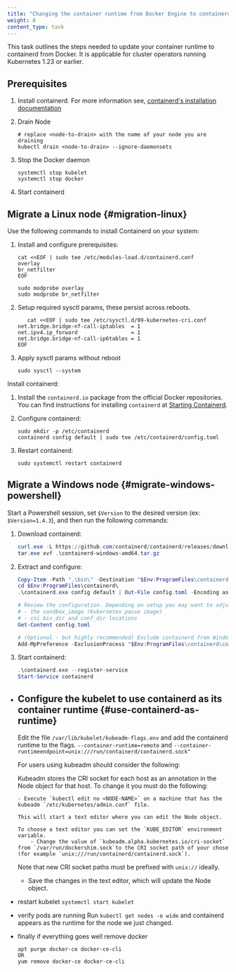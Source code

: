 ```yaml
---
title: "Changing the container runtime from Docker Engine to containerd"
weight: 8
content_type: task 
---
```

This task outlines the steps needed to update your container runtime to containerd from Docker. It is applicable for cluster operators running Kubernetes 1.23 or earlier. 

## Prerequisites 
1. Install containerd. For more information see, [containerd's installation documentation](https://containerd.io/docs/getting-started/)


2. Drain Node 
   ```
   # replace <node-to-drain> with the name of your node you are draining
   kubectl drain <node-to-drain> --ignore-daemonsets
   ```
3. Stop the Docker daemon
   ```
   systemctl stop kubelet
   systemctl stop docker
   ```

2.  Start containerd 

## Migrate a Linux node {#migration-linux}
Use the following commands to install Containerd on your system:

1. Install and configure prerequisites:

   ```shell
   cat <<EOF | sudo tee /etc/modules-load.d/containerd.conf
   overlay
   br_netfilter
   EOF
   ```
   ```shell
   sudo modprobe overlay
   sudo modprobe br_netfilter
   ```
2. Setup required sysctl params, these persist across reboots.
   ```shell
      cat <<EOF | sudo tee /etc/sysctl.d/99-kubernetes-cri.conf
   net.bridge.bridge-nf-call-iptables  = 1
   net.ipv4.ip_forward                 = 1
   net.bridge.bridge-nf-call-ip6tables = 1
   EOF
   ```
3. Apply sysctl params without reboot
   ```shell
   sudo sysctl --system
   ```

Install containerd:

1. Install the `containerd.io` package from the official Docker repositories. 
   You can find instructions for installing `containerd` at
   [Starting Containerd](https://containerd.io/docs/getting-started/#starting-containerd).

2. Configure containerd:

   ```shell
   sudo mkdir -p /etc/containerd
   containerd config default | sudo tee /etc/containerd/config.toml
   ```

3. Restart containerd:

   ```shell
   sudo systemctl restart containerd
   ```
## Migrate a Windows node {#migrate-windows-powershell}

Start a Powershell session, set `$Version` to the desired version (ex: `$Version=1.4.3`), 
and then run the following commands:

1. Download containerd:

   ```powershell
   curl.exe -L https://github.com/containerd/containerd/releases/download/v$Version/containerd-$Version-windows-amd64.tar.gz -o containerd-windows-amd64.tar.gz
   tar.exe xvf .\containerd-windows-amd64.tar.gz
   ```

2. Extract and configure:

   ```powershell
   Copy-Item -Path ".\bin\" -Destination "$Env:ProgramFiles\containerd" -Recurse -Force
   cd $Env:ProgramFiles\containerd\
   .\containerd.exe config default | Out-File config.toml -Encoding ascii

   # Review the configuration. Depending on setup you may want to adjust:
   # - the sandbox_image (Kubernetes pause image)
   # - cni bin_dir and conf_dir locations
   Get-Content config.toml

   # (Optional - but highly recommended) Exclude containerd from Windows Defender Scans
   Add-MpPreference -ExclusionProcess "$Env:ProgramFiles\containerd\containerd.exe"
   ```

3. Start containerd:

   ```powershell
   .\containerd.exe --register-service
   Start-Service containerd
   ```
- ## Configure the kubelet to use containerd as its container runtime {#use-containerd-as-runtime}

   Edit the file `/var/lib/kubelet/kubeadm-flags.env` and add the containerd runtime to the flags. `--container-runtime=remote` and `--container-runtimeendpoint=unix:///run/containerd/containerd.sock"`

   For users using kubeadm should consider the following:
   
   Kubeadm stores the CRI socket for each host as an annotation in the Node object for that host.
   To change it you must do the following:
   
      - Execute `kubectl edit no <NODE-NAME>` on a machine that has the kubeadm `/etc/kubernetes/admin.conf` file.
      
      This will start a text editor where you can edit the Node object.
      
      To choose a text editor you can set the `KUBE_EDITOR` environment variable.
          - Change the value of `kubeadm.alpha.kubernetes.io/cri-socket` from `/var/run/dockershim.sock`to the CRI socket path of your chose (for example `unix:///run/containerd/containerd.sock`).
   
   Note that new CRI socket paths must be prefixed with `unix://` ideally.
    - Save the changes in the text editor, which will update the   Node object.
   
      
   

- restart kubelet
`systemctl start kubelet`

- verify pods are running 
Run `kubectl get nodes -o wide` and containerd appears as the runtime for the node we just changed.

- finally if everything goes well remove docker
   ```
   apt purge docker-ce docker-ce-cli
   OR
   yum remove docker-ce docker-ce-cli
   ```



